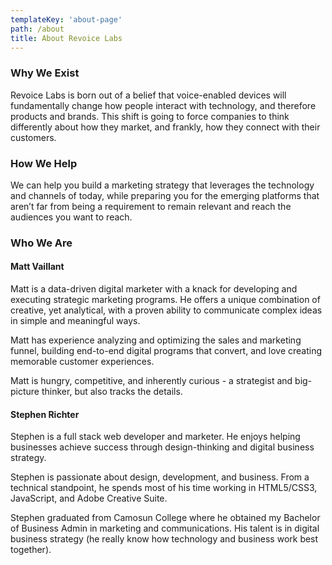 ```yaml
---
templateKey: 'about-page'
path: /about
title: About Revoice Labs
---
```

### Why We Exist
Revoice Labs is born out of a belief that voice-enabled devices will fundamentally change how people interact with technology, and therefore products and brands. This shift is going to force companies to think differently about how they market, and frankly, how they connect with their customers.

### How We Help
We can help you build a marketing strategy that leverages the technology and channels of today, while preparing you for the emerging platforms that aren’t far from being a requirement to remain relevant and reach the audiences you want to reach.

### Who We Are
#### Matt Vaillant
Matt is a data-driven digital marketer with a knack for developing and executing strategic marketing programs. He offers a unique combination of creative, yet analytical, with a proven ability to communicate complex ideas in simple and meaningful ways.

Matt has experience analyzing and optimizing the sales and marketing funnel, building end-to-end digital programs that convert, and love creating memorable customer experiences. 

Matt is hungry, competitive, and inherently curious - a strategist and big-picture thinker, but also tracks the details.

#### Stephen Richter
Stephen is a full stack web developer and marketer. He enjoys helping businesses achieve success through design-thinking and digital business strategy.

Stephen is passionate about design, development, and business. From a technical standpoint, he spends most of his time working in HTML5/CSS3, JavaScript, and Adobe Creative Suite.

Stephen graduated from Camosun College where he obtained my Bachelor of Business Admin in marketing and communications. His talent is in digital business strategy (he really know how technology and business work best together).
